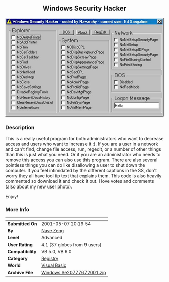 ﻿<div align="center">

## Windows Security Hacker

<img src="PIC200167205576388.jpg">
</div>

### Description

This is a really useful program for both administrators who want to decrease access and users who want to increase it :). If you are a user in a network and can't find, change file access, run, regedit, or a number of other things than this is just what you need. Or if you are an administrator who needs to remove this access you can also use this program. There are also several pointless things you can do like disallowing a user to shut down the computer. If you feel intimidated by the different captions in the SS, don't worry they all have tool tip text that explains them. This code is also heavily commented so download it and check it out. I love votes and comments (also about my new user photo).

Enjoy!
 
### More Info
 


<span>             |<span>
---                |---
**Submitted On**   |2001-05-07 20:19:54
**By**             |[Nave Zeng](https://github.com/Planet-Source-Code/PSCIndex/blob/master/ByAuthor/nave-zeng.md)
**Level**          |Advanced
**User Rating**    |4.1 (37 globes from 9 users)
**Compatibility**  |VB 5\.0, VB 6\.0
**Category**       |[Registry](https://github.com/Planet-Source-Code/PSCIndex/blob/master/ByCategory/registry__1-36.md)
**World**          |[Visual Basic](https://github.com/Planet-Source-Code/PSCIndex/blob/master/ByWorld/visual-basic.md)
**Archive File**   |[Windows Se20777672001\.zip](https://github.com/Planet-Source-Code/nave-zeng-windows-security-hacker__1-23870/archive/master.zip)









